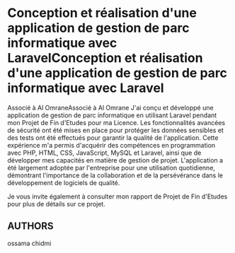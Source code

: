 # Conception et réalisation d'une application de gestion de parc informatique avec LaravelConception et réalisation d'une application de gestion de parc informatique avec Laravel


Associé à Al OmraneAssocié à Al Omrane
J'ai conçu et développé une application de gestion de parc informatique en utilisant Laravel pendant mon Projet de Fin d'Etudes pour ma Licence. Les fonctionnalités avancées de sécurité ont été mises en place pour protéger les données sensibles et des tests ont été effectués pour garantir la qualité de l'application. Cette expérience m'a permis d'acquérir des compétences en programmation avec PHP, HTML, CSS, JavaScript, MySQL et Laravel, ainsi que de développer mes capacités en matière de gestion de projet. L'application a été largement adoptée par l'entreprise pour une utilisation quotidienne, démontrant l'importance de la collaboration et de la persévérance dans le développement de logiciels de qualité.

Je vous invite également à consulter mon rapport de Projet de Fin d'Etudes pour plus de détails sur ce projet.


## AUTHORS
ossama chidmi